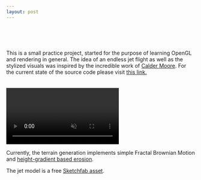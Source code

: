 ```yaml
---
layout: post
---
```


<div style="height: 50px;"></div>

This is a small practice project, started for the purpose of learning OpenGL and rendering in general. The idea of an endless jet flight as well as the stylized visuals was inspired by the incredible work of [Calder Moore](https://www.youtube.com/watch?v=9TI_qsgyXe4). For the current state of the source code please visit [this link.](https://github.com/kamilashi/OpenGL-Fun)

<div style="height: 20px;"></div>

<div class="single-video" >
	<video autoplay muted loop >
		<source src="/assets/videos/jetloop_f.mp4?v=4" type="video/mp4">
		Could not load the video
	</video >
</div>

Currently, the terrain generation implements simple Fractal Brownian Motion and [height-gradient based erosion](https://www.youtube.com/watch?v=gsJHzBTPG0Y&list=PLcyvXZtYpSWl_ZhC9r4OMtPv3H5ny13qf&index=72).

The jet model is a free [Sketchfab asset](https://sketchfab.com/3d-models/free-fighter-jet-collection-low-poly-cb5966c988d9403895be89b364c2252f).


